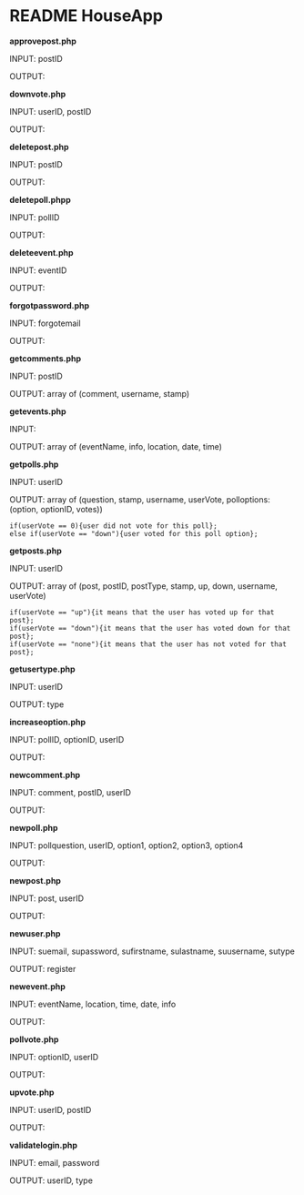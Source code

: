 README HouseApp
===============

**approvepost.php**

INPUT: postID

OUTPUT:

**downvote.php**

INPUT: userID, postID

OUTPUT:

**deletepost.php**

INPUT: postID

OUTPUT:

**deletepoll.phpp**

INPUT: pollID

OUTPUT:

**deleteevent.php**

INPUT: eventID

OUTPUT:

**forgotpassword.php**

INPUT: forgotemail

OUTPUT: 

**getcomments.php**

INPUT: postID

OUTPUT: array of (comment, username, stamp)

**getevents.php**

INPUT:

OUTPUT: array of (eventName, info, location, date, time)

**getpolls.php**

INPUT: userID

OUTPUT: array of (question, stamp, username, userVote, polloptions: (option, optionID, votes))

    if(userVote == 0){user did not vote for this poll};
    else if(userVote == "down"){user voted for this poll option};

**getposts.php**

INPUT: userID

OUTPUT: array of (post, postID, postType, stamp, up, down, username, userVote)

    if(userVote == "up"){it means that the user has voted up for that post};
    if(userVote == "down"){it means that the user has voted down for that post};
    if(userVote == "none"){it means that the user has not voted for that post};

**getusertype.php**

INPUT: userID

OUTPUT: type

**increaseoption.php**

INPUT: pollID, optionID, userID

OUTPUT: 

**newcomment.php**

INPUT: comment, postID, userID

OUTPUT:

**newpoll.php**

INPUT: pollquestion, userID, option1, option2, option3, option4

OUTPUT:

**newpost.php**

INPUT: post, userID

OUTPUT:

**newuser.php**

INPUT: suemail, supassword, sufirstname, sulastname, suusername, sutype

OUTPUT: register

**newevent.php**

INPUT: eventName, location, time, date, info

OUTPUT: 

**pollvote.php**

INPUT: optionID, userID

OUTPUT: 

**upvote.php**

INPUT: userID, postID

OUTPUT:

**validatelogin.php**

INPUT: email, password

OUTPUT: userID, type